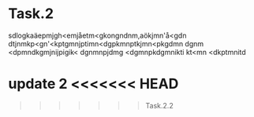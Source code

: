 # Task.2
sdlogkaäepmjgh<emjåetm<gkongndnm,aökjmn'å<gdn
dtjnmkp<gn'<kptgmnjptimn<dgpkmnptkjmn<pkgdmn
dgnm
<dpmndkgmjnijpigik<
dgnmnpjdmg
<dgmnpkdgmnikti
kt<mn
<dkptmnitd


update 2
<<<<<<< HEAD
=======

>>>>>>> Task.2.2
